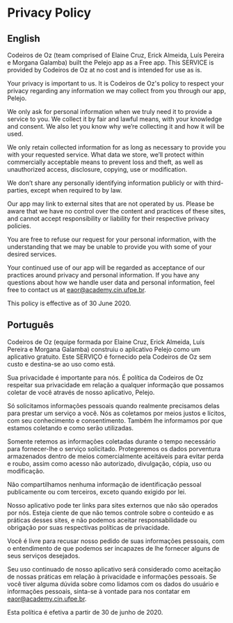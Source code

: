 # Privacy Policy

## English

Codeiros de Oz (team comprised of Elaine Cruz, Erick Almeida, Luís Pereira e Morgana Galamba) built the Pelejo app as a Free app. This SERVICE is provided by Codeiros de Oz at no cost and is intended for use as is.

Your privacy is important to us. It is Codeiros de Oz's policy to respect your privacy regarding any information we may collect from you through our app, Pelejo.

We only ask for personal information when we truly need it to provide a service to you. We collect it by fair and lawful means, with your knowledge and consent. We also let you know why we’re collecting it and how it will be used.

We only retain collected information for as long as necessary to provide you with your requested service. What data we store, we’ll protect within commercially acceptable means to prevent loss and theft, as well as unauthorized access, disclosure, copying, use or modification.

We don’t share any personally identifying information publicly or with third-parties, except when required to by law.

Our app may link to external sites that are not operated by us. Please be aware that we have no control over the content and practices of these sites, and cannot accept responsibility or liability for their respective privacy policies.

You are free to refuse our request for your personal information, with the understanding that we may be unable to provide you with some of your desired services.

Your continued use of our app will be regarded as acceptance of our practices around privacy and personal information. If you have any questions about how we handle user data and personal information, feel free to contact us at eaor@academy.cin.ufpe.br.

This policy is effective as of 30 June 2020.

## Português

Codeiros de Oz (equipe formada por Elaine Cruz, Erick Almeida, Luís Pereira e Morgana Galamba) construiu o aplicativo Pelejo como um aplicativo gratuito. Este SERVIÇO é fornecido pela Codeiros de Oz sem custo e destina-se ao uso como está.

Sua privacidade é importante para nós. É política da Codeiros de Oz respeitar sua privacidade em relação a qualquer informação que possamos coletar de você através de nosso aplicativo, Pelejo.

Só solicitamos informações pessoais quando realmente precisamos delas para prestar um serviço a você. Nós as coletamos por meios justos e lícitos, com seu conhecimento e consentimento. Também lhe informamos por que estamos coletando e como serão utilizadas.

Somente retemos as informações coletadas durante o tempo necessário para fornecer-lhe o serviço solicitado. Protegeremos os dados porventura armazenados dentro de meios comercialmente aceitáveis para evitar perda e roubo, assim como acesso não autorizado, divulgação, cópia, uso ou modificação.

Não compartilhamos nenhuma informação de identificação pessoal publicamente ou com terceiros, exceto quando exigido por lei.

Nosso aplicativo pode ter links para sites externos que não são operados por nós. Esteja ciente de que não temos controle sobre o conteúdo e as práticas desses sites, e não podemos aceitar responsabilidade ou obrigação por suas respectivas políticas de privacidade.

Você é livre para recusar nosso pedido de suas informações pessoais, com o entendimento de que podemos ser incapazes de lhe fornecer alguns de seus serviços desejados.

Seu uso continuado de nosso aplicativo será considerado como aceitação de nossas práticas em relação à privacidade e informações pessoais. Se você tiver alguma dúvida sobre como lidamos com os dados do usuário e informações pessoais, sinta-se à vontade para nos contatar em eaor@academy.cin.ufpe.br.

Esta política é efetiva a partir de 30 de junho de 2020.